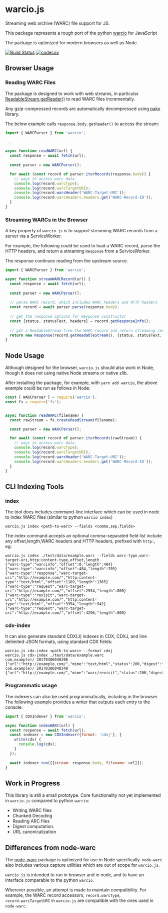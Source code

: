 # warcio.js

Streaming web archive (WARC) file support for JS.

This package represents a rough port of the python [warcio](https://github.com/webrecorder/warcio) for JavaScript

The package is optimized for modern browsers as well as Node.

[![Build Status](https://travis-ci.com/ikreymer/warcio.js.svg?branch=master)](https://travis-ci.com/ikreymer/warcio.js)
[![codecov](https://codecov.io/gh/ikreymer/warcio.js/branch/master/graph/badge.svg)](https://codecov.io/gh/ikreymer/warcio.js)

## Browser Usage 

### Reading WARC Files

The package is designed to work with web streams, in particular [ReadableStream.getReader()](https://developer.mozilla.org/en-US/docs/Web/API/ReadableStream/getReader)
to read WARC files incrementally.

Any gzip-compressed records are automatically decompressed using [pako](https://github.com/nodeca/pako) library.

The below example calls `response.body.getReader()` to access the stream:

```javascript
import { WARCParser } from 'warcio';

...

async function readWARC(url) {
  const response = await fetch(url);
  
  const parser = new WARCParser();

  for await (const record of parser.iterRecords(response.body)) {
    // ways to access warc data
    console.log(record.warcType);
    console.log(record.warcTargetURI);
    console.log(record.warcHeader('WARC-Target-URI'));
    console.log(record.warcHeaders.headers.get('WARC-Record-ID'));
  }
}

```
### Streaming WARCs in the Browser

A key property of `warcio.js` is to support streaming WARC records from a server via a ServiceWorker.

For example, the following could be used to load a WARC record, parse the HTTP headers, and return a streaming `Response` from a ServiceWorker.

The response continues reading from the upstream source.

```javascript
import { WARCParser } from 'warcio';

async function streamWARCRecord(url) {
  const response = await fetch(url);
 
  const parser = new WARCParser();
  
  // parse WARC record, which includes WARC headers and HTTP headers
  const record = await parser.parse(response.body);
  
  // get the response options for Response constructor
  const {status, statusText, headers} = record.getResponseInfo();
 
  // get a ReadableStream from the WARC record and return streaming response
  return new Response(record.getReadableStream(), {status, statusText, headers});
}
```
  
  

## Node Usage

Although designed for the browser, `warcio.js` should also work in Node, though it does not using native Node streams or native zlib.

After installing the package, for example, with `yarn add warcio`, the above example could be run as follows in Node:


```javascript
const { WARCParser } = require('warcio');
const fs = require('fs');


async function readWARC(filename) {
  const rawStream = fs.createReadStream(filename);

  const parser = new WARCParser();

  for await (const record of parser.iterRecords(rawStream)) {
    // ways to access warc data
    console.log(record.warcType);
    console.log(record.warcTargetURI);
    console.log(record.warcHeader('WARC-Target-URI'));
    console.log(record.warcHeaders.headers.get('WARC-Record-ID'));
  }
}
```


## CLI Indexing Tools

### index

The tool does includes command-line interface which can be used in node to index WARC files (similar to python `warcio index`)

```
warcio.js index <path-to-warc> --fields <comma,sep,fields>
```

The index command accepts an optional comma-separated field list include any offset,length,WARC headers and HTTP headers, prefixed with `http:`, eg:

```shell
warcio.js index ./test/data/example.warc --fields warc-type,warc-target-uri,http:content-type,offset,length
{"warc-type":"warcinfo","offset":0,"length":484}
{"warc-type":"warcinfo","offset":484,"length":705}
{"warc-type":"response","warc-target-uri":"http://example.com/","http:content-type":"text/html","offset":1189,"length":1365}
{"warc-type":"request","warc-target-uri":"http://example.com/","offset":2554,"length":800}
{"warc-type":"revisit","warc-target-uri":"http://example.com/","http:content-type":"text/html","offset":3354,"length":942}
{"warc-type":"request","warc-target-uri":"http://example.com/","offset":4296,"length":800}
```

### cdx-index

It can also generate standard CDX(J) indexes in CDX, CDXJ, and line delimited-JSON formats, using standard CDX fields:

```shell
warcio.js cdx-index <path-to-warc> --format cdxj
warcio.js cdx-index ./test/data/example.warc 
com,example)/ 20170306040206 {"url":"http://example.com/","mime":"text/html","status":200,"digest":"G7HRM7BGOKSKMSXZAHMUQTTV53QOFSMK","length":1365,"offset":1189,"filename":"example.warc"}
com,example)/ 20170306040348 {"url":"http://example.com/","mime":"warc/revisit","status":200,"digest":"G7HRM7BGOKSKMSXZAHMUQTTV53QOFSMK","length":942,"offset":3354,"filename":"example.warc"
```
### Programmatic usage

The indexers can also be used programmatically, including in the browser.
The following example provides a writer that outputs each entry to the console.

```javascript
import { CDXIndexer } from 'warcio';

async function indexWARC(url) {
  const response = await fetch(url);
  const indexer = new CDXIndexer({format: 'cdxj'}, {
    write(cdx) {
      console.log(cdx);
    }
  });
  
  await indexer.run([{stream: response.body, filename: url}]);
}
```

## Work in Progress

This library is still a small prototype. Core functionality not yet implemented in `warcio.js` compared to python `warcio`:
- Writing WARC files
- Chunked Decoding
- Reading ARC files
- Digest computation.
- URL canonicalization


## Differences from node-warc

The [node-warc](https://github.com/N0taN3rd/node-warc) package is optimized for use in Node specifically. `node-warc` also includes various capture utilities which are out of scope for `warcio.js`.

`warcio.js` is intended to run in browser and in node, and to have an interface comparable to the python `warcio`.

Wherever possible, an attempt is made to maintain compatibility. For example, the WARC record accessors, `record.warcType`, `record.warcTargetURI` in `warcio.js` are compatible with the ones used in `node-warc`.


